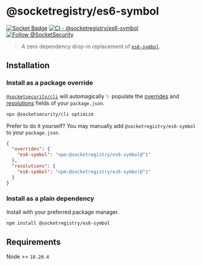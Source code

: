# @socketregistry/es6-symbol

[![Socket Badge](https://socket.dev/api/badge/npm/package/@socketregistry/es6-symbol)](https://socket.dev/npm/package/@socketregistry/es6-symbol)
[![CI - @socketregistry/es6-symbol](https://github.com/SocketDev/socket-registry-js/actions/workflows/test.yml/badge.svg)](https://github.com/SocketDev/socket-registry-js/actions/workflows/test.yml)
[![Follow @SocketSecurity](https://img.shields.io/twitter/follow/SocketSecurity?style=social)](https://twitter.com/SocketSecurity)

> A zero dependency drop-in replacement of
> [`es6-symbol`](https://www.npmjs.com/package/es6-symbol).

## Installation

### Install as a package override

[`@socketsecurity/cli`](https://www.npmjs.com/package/@socketsecurity/cli) will
automagically :sparkles: populate the
[overrides](https://docs.npmjs.com/cli/v9/configuring-npm/package-json#overrides)
and [resolutions](https://yarnpkg.com/configuration/manifest#resolutions) fields
of your `package.json`.

```sh
npx @socketsecurity/cli optimize
```

Prefer to do it yourself? You may manually add `@socketregistry/es6-symbol` to
your `package.json`.

```json
{
  "overrides": {
    "es6-symbol": "npm:@socketregistry/es6-symbol@^1"
  },
  "resolutions": {
    "es6-symbol": "npm:@socketregistry/es6-symbol@^1"
  }
}
```

### Install as a plain dependency

Install with your preferred package manager.

```sh
npm install @socketregistry/es6-symbol
```

## Requirements

Node >= `18.20.4`
